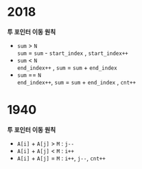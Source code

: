 # 2018
**투 포인터 이동 원칙**
- `sum` > `N`   
    `sum` = `sum` - `start_index` , `start_index++`
- `sum` < `N`  
    `end_index++` , `sum` = `sum` + `end_index` 
- `sum` == `N`  
    `end_index++`, `sum` = `sum` + `end_index` , `cnt++`

# 1940 
**투 포인터 이동 원칙**
- `A[i]` + `A[j]` > `M` : `j--`
- `A[i]` + `A[j]` < `M` : `i++`
- `A[i]` + `A[j]` = `M` : `i++`, `j--`, `cnt++`

